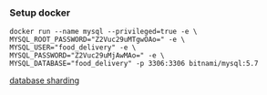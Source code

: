 
### Setup docker
```shell
docker run --name mysql --privileged=true -e \
MYSQL_ROOT_PASSWORD="Z2Vuc29uMTgwOAo=" -e \
MYSQL_USER="food_delivery" -e \
MYSQL_PASSWORD="Z2Vuc29uMjAwMAo=" -e \
MYSQL_DATABASE="food_delivery" -p 3306:3306 bitnami/mysql:5.7

```

[database sharding ](https://medium.com/pinterest-engineering/sharding-pinterest-how-we-scaled-our-mysql-fleet-3f341e96ca6f)
